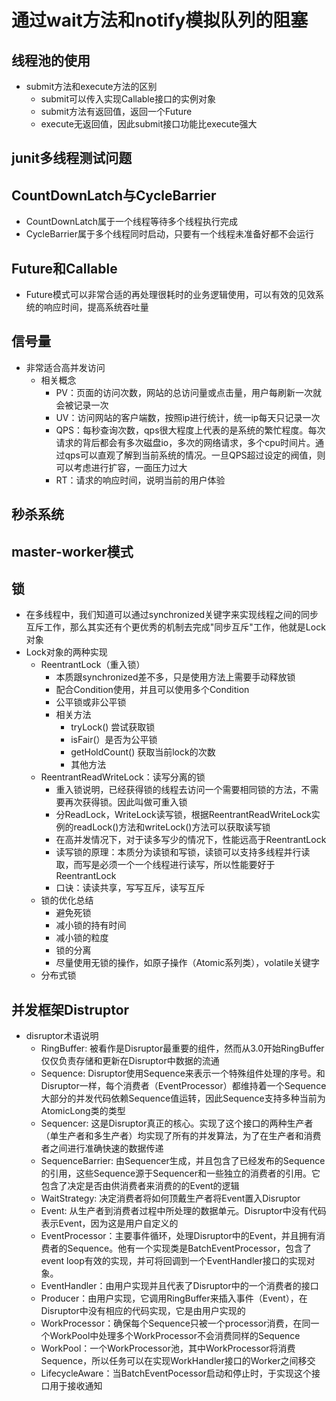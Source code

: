 
# 通过wait方法和notify模拟队列的阻塞

## 线程池的使用
* submit方法和execute方法的区别
   * submit可以传入实现Callable接口的实例对象
   * submit方法有返回值，返回一个Future
   * execute无返回值，因此submit接口功能比execute强大

## junit多线程测试问题

## CountDownLatch与CycleBarrier
* CountDownLatch属于一个线程等待多个线程执行完成
* CycleBarrier属于多个线程同时启动，只要有一个线程未准备好都不会运行
    
## Future和Callable
* Future模式可以非常合适的再处理很耗时的业务逻辑使用，可以有效的见效系统的响应时间，提高系统吞吐量
    
## 信号量
*  非常适合高并发访问
    * 相关概念
        *  PV：页面的访问次数，网站的总访问量或点击量，用户每刷新一次就会被记录一次
        *  UV：访问网站的客户端数，按照ip进行统计，统一ip每天只记录一次
        *  QPS：每秒查询次数，qps很大程度上代表的是系统的繁忙程度。每次请求的背后都会有多次磁盘io，多次的网络请求，多个cpu时间片。通过qps可以直观了解到当前系统的情况。一旦QPS超过设定的阀值，则可以考虑进行扩容，一面压力过大
        *  RT：请求的响应时间，说明当前的用户体验
        
## 秒杀系统
## master-worker模式
## 锁
*   在多线程中，我们知道可以通过synchronized关键字来实现线程之间的同步互斥工作，那么其实还有个更优秀的机制去完成"同步互斥"工作，他就是Lock对象
*   Lock对象的两种实现
    *   ReentrantLock（重入锁）
        *   本质跟synchronized差不多，只是使用方法上需要手动释放锁
        *   配合Condition使用，并且可以使用多个Condition
        *   公平锁或非公平锁
        *   相关方法
            *   tryLock() 尝试获取锁
            *   isFair(）是否为公平锁
            *   getHoldCount() 获取当前lock的次数
            *   其他方法
    *   ReentrantReadWriteLock：读写分离的锁
        *   重入锁说明，已经获得锁的线程去访问一个需要相同锁的方法，不需要再次获得锁。因此叫做可重入锁
        *   分ReadLock，WriteLock读写锁，根据ReentrantReadWriteLock实例的readLock()方法和writeLock()方法可以获取读写锁
        *   在高并发情况下，对于读多写少的情况下，性能远高于ReentrantLock
        *   读写锁的原理：本质分为读锁和写锁，读锁可以支持多线程并行读取，而写是必须一个一个线程进行读写，所以性能要好于ReentrantLock
        *   口诀：读读共享，写写互斥，读写互斥
    *   锁的优化总结
        *   避免死锁 
        *   减小锁的持有时间
        *   减小锁的粒度 
        *   锁的分离
        *   尽量使用无锁的操作，如原子操作（Atomic系列类），volatile关键字
    *   分布式锁
## 并发框架Distruptor
*   disruptor术语说明
    *   RingBuffer: 被看作是Disruptor最重要的组件，然而从3.0开始RingBuffer仅仅负责存储和更新在Disruptor中数据的流通
    *   Sequence: Disruptor使用Sequence来表示一个特殊组件处理的序号。和Disruptor一样，每个消费者（EventProcessor）都维持着一个Sequence大部分的并发代码依赖Sequence值运转，因此Sequence支持多种当前为AtomicLong类的类型
    *   Sequencer: 这是Disruptor真正的核心。实现了这个接口的两种生产者（单生产者和多生产者）均实现了所有的并发算法，为了在生产者和消费者之间进行准确快速的数据传递
    *   SequenceBarrier: 由Sequencer生成，并且包含了已经发布的Sequence的引用，这些Sequence源于Sequencer和一些独立的消费者的引用。它包含了决定是否由供消费者来消费的的Event的逻辑
    *   WaitStrategy: 决定消费者将如何顶戴生产者将Event置入Disruptor
    *   Event: 从生产者到消费者过程中所处理的数据单元。Disruptor中没有代码表示Event，因为这是用户自定义的    
    *   EventProcessor：主要事件循环，处理Disruptor中的Event，并且拥有消费者的Sequence。他有一个实现类是BatchEventProcessor，包含了event loop有效的实现，并可将回调到一个EventHandler接口的实现对象。
    *   EventHandler：由用户实现并且代表了Disruptor中的一个消费者的接口
    *   Producer：由用户实现，它调用RingBuffer来插入事件（Event），在Disruptor中没有相应的代码实现，它是由用户实现的
    *   WorkProcessor：确保每个Sequence只被一个processor消费，在同一个WorkPool中处理多个WorkProcessor不会消费同样的Sequence
    *   WorkPool：一个WorkProcessor池，其中WorkProcessor将消费Sequence，所以任务可以在实现WorkHandler接口的Worker之间移交
    *   LifecycleAware：当BatchEventPocessor启动和停止时，于实现这个接口用于接收通知